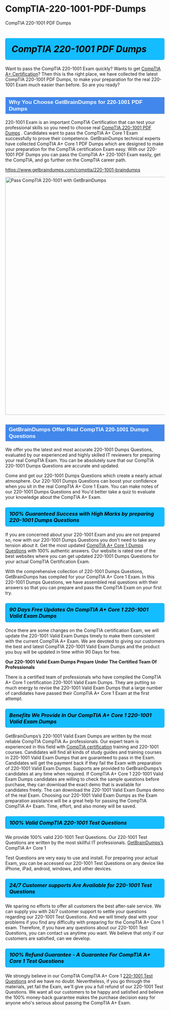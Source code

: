 # CompTIA-220-1001-PDF-Dumps
CompTIA 220-1001 PDF Dumps
<h1><strong><span style="display: block; color: #000000; background: #14BDFF; border: 0.5px solid #AED6F1; border-left: 3px solid #3498DB; padding: .6em; border-radius: 6px;">                     <em>CompTIA 220-1001 <span class="exam_variation">PDF Dumps</span> </em>                </span></strong>            </h1>                        <p>Want to pass the CompTIA 220-1001 Exam quickly? Wants to get <a href="https://www.getbraindumps.com/comptia/comptia-a-braindumps.html">CompTIA A+ Certification</a>?  Then this is the right place, we have collected the             latest CompTIA 220-1001 <span class="exam_variation">PDF Dumps</span>, to make your preparation for the real 220-1001 Exam much easier than before. So are you ready?</p>                        <h2 style="background: #4287ec; border: 1px solid #cccccc; padding: 5px 10px;">                <span style="color: #ffffff;">                    <span style="font-size: 11pt;">                        <span style="line-height: normal;">                            <span style="font-family: Calibri,sans-serif;">                                <strong>                                    <span style="font-size: 13.0pt;">Why You Choose GetBrainDumps for 220-1001 <span class="exam_variation">PDF Dumps</span></span>                                </strong>                            </span>                        </span>                    </span>                </span>            </h2>                        <p>220-1001 Exam is an important CompTIA Certification that can test your professional skills so you need to choose real <a href="https://www.getbraindumps.com/comptia/220-1001-braindumps">CompTIA 220-1001 <span class="exam_variation">PDF Dumps</span></a> .             Candidates want to pass the CompTIA A+ Core 1 Exam successfully to prove their competence. GetBrainDumps technical experts             have collected CompTIA A+ Core 1 <span class="exam_variation">PDF Dumps</span> which are designed to make your preparation for the CompTIA certification Exam easy. With our             220-1001 <span class="exam_variation">PDF Dumps</span> you can pass the CompTIA A+ 220-1001 Exam easily, get the CompTIA, and go further on the CompTIA career path.</p>                        <p><a href="https://www.getbraindumps.com/comptia/220-1001-braindumps">https://www.getbraindumps.com/comptia/220-1001-braindumps</a></p>                        <p><a href="https://www.getbraindumps.com/"><img src="https://www.getbraindumps.com/images/get-updated-exam-questions-with-discount-getbraindumps.jpg" class="postImage" alt="Pass CompTIA 220-1001 with GetBrainDumps" width="750"></a></p>                            <h2 style="background: #4287ec; border: 1px solid #cccccc; padding: 5px 10px;">                <span style="color: #ffffff;">                    <span style="font-size: 11pt;">                        <span style="line-height: normal;">                            <span style="font-family: Calibri,sans-serif;">                                <strong>                                    <span style="font-size: 13.0pt;">GetBrainDumps Offer Real CompTIA 220-1001 <span class="exam_variation2">Dumps Questions</span></span>                                </strong>                            </span>                        </span>                    </span>                </span>            </h2>                        <p>We offer you the latest and most accurate 220-1001 <span class="exam_variation2">Dumps Questions</span>, evaluated by our experienced and highly skilled IT reviewers for preparing your             real CompTIA Exam. You can be absolutely sure that our CompTIA 220-1001 <span class="exam_variation2">Dumps Questions</span> are accurate and updated.</p>                        <p>Come and get our 220-1001 <span class="exam_variation2">Dumps Questions</span> which create a nearly actual atmosphere. Our 220-1001 <span class="exam_variation2">Dumps Questions</span> can boost your confidence when you sit             in the real CompTIA A+ Core 1 Exam. You can make notes of our 220-1001 <span class="exam_variation2">Dumps Questions</span> and You'd better take a quiz to evaluate             your knowledge about the CompTIA A+ Exam.</p>                        <h3>                <strong>                    <span style="display: block; color: #000000; background: #14BDFF; border: 0.5px solid #AED6F1; border-left: 3px solid #3498DB; padding: .6em; border-radius: 6px;">                        <em>100% Guaranteed Success with High Marks by preparing 220-1001 <span class="exam_variation2">Dumps Questions</span></em>                    </span>                </strong>            </h3>                        <p>If you are concerned about your 220-1001 Exam and you are not prepared so, now with our 220-1001 <span class="exam_variation2">Dumps Questions</span> you don't need to take any tension about it.            Get the most updated <a href="https://www.getbraindumps.com/comptia/220-1001-braindumps">CompTIA A+ Core 1 <span class="exam_variation2">Dumps Questions</span></a> with 100% authentic answers. Our website is rated one of the best websites where you can             get updated 220-1001 <span class="exam_variation2">Dumps Questions</span> for your actual CompTIA Certification Exam.</p>                        <p>With the comprehensive collection of 220-1001 <span class="exam_variation2">Dumps Questions</span>, GetBrainDumps has compiled for your CompTIA A+ Core 1 Exam. In this 220-1001 <span class="exam_variation2">Dumps Questions</span>,             we have assembled real questions with their answers so that you can prepare and pass the CompTIA Exam on your first try.</p>                        <h3>                <strong>                    <span style="display: block; color: #000000; background: #14BDFF; border: 0.5px solid #AED6F1; border-left: 3px solid #3498DB; padding: .6em; border-radius: 6px;">                        <em>90 Days Free Updates On CompTIA A+ Core 1 220-1001 <span class="exam_variation3">Valid Exam Dumps</span></em>                    </span>                </strong>            </h3>                        <p>Once there are some changes on the CompTIA certification Exam, we will update the 220-1001 <span class="exam_variation3">Valid Exam Dumps</span> timely to make them consistent with the current             CompTIA A+ Exam. We are devoted to giving our customers the best and latest CompTIA 220-1001 <span class="exam_variation3">Valid Exam Dumps</span> and the product you buy             will be updated in time within 90 Days for free.</p>                        <p><strong>Our 220-1001 <span class="exam_variation3">Valid Exam Dumps</span> Prepare Under The Certified Team Of Professionals</strong></p>                        <p>There is a certified team of professionals who have compiled the CompTIA A+ Core 1 certification             220-1001 <span class="exam_variation3">Valid Exam Dumps</span>. They are putting so much energy to revise the 220-1001 <span class="exam_variation3">Valid Exam Dumps</span> that a large number of candidates have passed             their CompTIA A+ Core 1 Exam  at the first attempt.</p>                        <h3>                <strong>                    <span style="display: block; color: #000000; background: #14BDFF; border: 0.5px solid #AED6F1; border-left: 3px solid #3498DB; padding: .6em; border-radius: 6px;">                        <em>Benefits We Provide In Our CompTIA A+ Core 1 220-1001 <span class="exam_variation3">Valid Exam Dumps</span></em>                    </span>                </strong>            </h3>                        <p>GetBrainDumps’s 220-1001 <span class="exam_variation3">Valid Exam Dumps</span> are written by the most reliable CompTIA CompTIA A+ professionals. Our expert team is experienced in             this field with <a href="https://www.getbraindumps.com/comptia-braindumps.html">CompTIA certification</a> training and 220-1001 courses. Candidates will find all kinds of study guides and training courses in             220-1001 <span class="exam_variation3">Valid Exam Dumps</span> that are guaranteed to pass in the Exam. Candidates will get the payment back if they fail the Exam with preparation of             220-1001 <span class="exam_variation3">Valid Exam Dumps</span>. Supports are provided to GetBrainDumps’s candidates at any time when required. If CompTIA A+ Core 1             220-1001 <span class="exam_variation3">Valid Exam Dumps</span> candidates are willing to check the sample questions before purchase, they can download the exact demo that is available             for candidates freely. The can download the 220-1001 <span class="exam_variation3">Valid Exam Dumps</span> demo of the real Exam. Choosing our 220-1001 <span class="exam_variation3">Valid Exam Dumps</span> as the Exam preparation             assistance will be a great help for passing the CompTIA CompTIA A+ Exam. Time, effort, and also money will be saved.</p>                        <h3>                <strong>                    <span style="display: block; color: #000000; background: #14BDFF; border: 0.5px solid #AED6F1; border-left: 3px solid #3498DB; padding: .6em; border-radius: 6px;">                        <em>100% Valid CompTIA 220-1001 <span class="exam_variation4">Test Questions</span></em>                    </span>                </strong>            </h3>                        <p>We provide 100% valid 220-1001 <span class="exam_variation4">Test Questions</span>. Our 220-1001 <span class="exam_variation4">Test Questions</span> are written by the most skillful IT professionals. <a href="https://www.getbraindumps.com/">GetBrainDumps’s</a> CompTIA A+ Core 1</p>            <p> <span class="exam_variation4">Test Questions</span> are very easy to use and install. For preparing your actual Exam, you can be accessed our 220-1001 <span class="exam_variation4">Test Questions</span> on any device like iPhone, iPad, android, windows, and other devices.</p>                        <h3>                <strong>                    <span style="display: block; color: #000000; background: #14BDFF; border: 0.5px solid #AED6F1; border-left: 3px solid #3498DB; padding: .6em; border-radius: 6px;">                        <em>24/7 Customer supports Are Available for 220-1001 <span class="exam_variation4">Test Questions</span></em>                    </span>                </strong>            </h3>                        <p>We sparing no efforts to offer all customers the best after-sale service. We can supply you with 24/7 customer support to settle your             questions regarding our 220-1001 <span class="exam_variation4">Test Questions</span>. And we will timely deal with your problems if you find any difficulty with preparing for the             CompTIA A+ Core 1 exam. Therefore, if you have any questions about our 220-1001 <span class="exam_variation4">Test Questions</span>, you can contact us             anytime you want. We believe that only if our customers are satisfied, can we develop.</p>                        <h3>                <strong>                    <span style="display: block; color: #000000; background: #14BDFF; border: 0.5px solid #AED6F1; border-left: 3px solid #3498DB; padding: .6em; border-radius: 6px;">                        <em>100% Refund Guarantee - A Guarantee For CompTIA A+ Core 1 <span class="exam_variation4">Test Questions</span></em>                    </span>                </strong>            </h3>                        <p>We strongly believe in our CompTIA CompTIA A+ Core 1 <a href="https://www.getbraindumps.com/comptia/220-1001-braindumps">220-1001 <span class="exam_variation4">Test Questions</span></a> and we have no doubt. Nevertheless, if you go through             the materials, yet fail the Exam, we'll give you a full refund of our 220-1001 <span class="exam_variation4">Test Questions</span>. We want all our customers to be happy and satisfied and             believe the 100% money-back guarantee makes the purchase decision easy for anyone who's serious about passing the CompTIA A+ Exam.</p>                    
